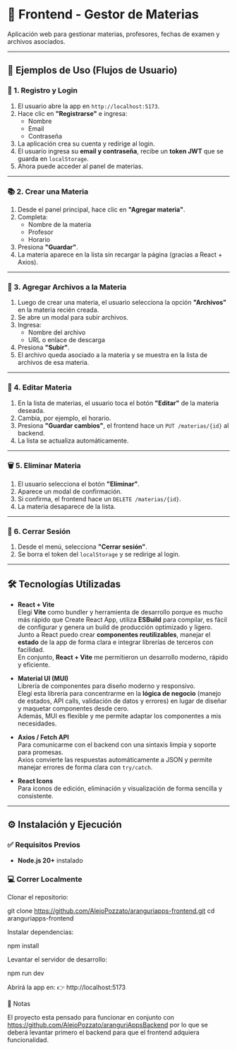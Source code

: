 # 🎨 Frontend - Gestor de Materias

Aplicación web para gestionar materias, profesores, fechas de examen y archivos asociados.

---

## 🧭 Ejemplos de Uso (Flujos de Usuario)

### 🔑 1. Registro y Login
1. El usuario abre la app en `http://localhost:5173`.
2. Hace clic en **"Registrarse"** e ingresa:
    - Nombre
    - Email
    - Contraseña
3. La aplicación crea su cuenta y redirige al login.
4. El usuario ingresa su **email y contraseña**, recibe un **token JWT** que se guarda en `localStorage`.
5. Ahora puede acceder al panel de materias.

---

### 📚 2. Crear una Materia
1. Desde el panel principal, hace clic en **"Agregar materia"**.
2. Completa:
    - Nombre de la materia
    - Profesor
    - Horario
3. Presiona **"Guardar"**.
4. La materia aparece en la lista sin recargar la página (gracias a React + Axios).

---

### 📎 3. Agregar Archivos a la Materia
1. Luego de crear una materia, el usuario selecciona la opción **"Archivos"** en la materia recién creada.
2. Se abre un modal para subir archivos.
3. Ingresa:
    - Nombre del archivo
    - URL o enlace de descarga
4. Presiona **"Subir"**.
5. El archivo queda asociado a la materia y se muestra en la lista de archivos de esa materia.

---

### 📝 4. Editar Materia
1. En la lista de materias, el usuario toca el botón **"Editar"** de la materia deseada.
2. Cambia, por ejemplo, el horario.
3. Presiona **"Guardar cambios"**, el frontend hace un `PUT /materias/{id}` al backend.
4. La lista se actualiza automáticamente.

---

### 🗑️ 5. Eliminar Materia
1. El usuario selecciona el botón **"Eliminar"**.
2. Aparece un modal de confirmación.
3. Si confirma, el frontend hace un `DELETE /materias/{id}`.
4. La materia desaparece de la lista.

---

### 🚪 6. Cerrar Sesión
1. Desde el menú, selecciona **"Cerrar sesión"**.
2. Se borra el token del `localStorage` y se redirige al login.

---

## 🛠️ Tecnologías Utilizadas

- **React + Vite**  
  Elegí **Vite** como bundler y herramienta de desarrollo porque es mucho más rápido que Create React App, utiliza **ESBuild** para compilar, es fácil de configurar y genera un build de producción optimizado y ligero.  
  Junto a React puedo crear **componentes reutilizables**, manejar el **estado** de la app de forma clara e integrar librerías de terceros con facilidad.  
  En conjunto, **React + Vite** me permitieron un desarrollo moderno, rápido y eficiente.

- **Material UI (MUI)**  
  Librería de componentes para diseño moderno y responsivo.  
  Elegí esta librería para concentrarme en la **lógica de negocio** (manejo de estados, API calls, validación de datos y errores) en lugar de diseñar y maquetar componentes desde cero.  
  Además, MUI es flexible y me permite adaptar los componentes a mis necesidades.

- **Axios / Fetch API**  
  Para comunicarme con el backend con una sintaxis limpia y soporte para promesas.  
  Axios convierte las respuestas automáticamente a JSON y permite manejar errores de forma clara con `try/catch`.

- **React Icons**  
  Para íconos de edición, eliminación y visualización de forma sencilla y consistente.

---

## ⚙️ Instalación y Ejecución

### ✅ Requisitos Previos
- **Node.js 20+** instalado

### 💻 Correr Localmente
Clonar el repositorio:

git clone https://github.com/AlejoPozzato/aranguriapps-frontend.git
cd aranguriapps-frontend

Instalar dependencias:

npm install

Levantar el servidor de desarrollo:

npm run dev

Abrirá la app en:
👉 http://localhost:5173

📌 Notas

El proyecto esta pensado para funcionar en conjunto con https://github.com/AlejoPozzato/aranguriAppsBackend por lo que se deberá levantar primero el backend para que el frontend adquiera funcionalidad.
